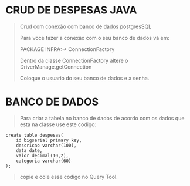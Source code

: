 # CRUD DE DESPESAS JAVA

> Crud com conexão com banco de dados postgresSQL
> 
> Para voce fazer a conexão com o seu banco de dados vá em:
> 
> PACKAGE INFRA:-> ConnectionFactory
> 
> Dentro da classe ConnectionFactory altere o DriverManage.getConnection
> 
> Coloque o usuario do seu banco de dados e a senha.

# BANCO DE DADOS

> Para criar a tabela no banco de dados de acordo com os dados que esta na classe use este codigo:

```
create table despesas(
    id bigserial primary key,
    descricao varchar(100),
    data date,
    valor decimal(10,2),
    categoria varchar(60)
);
```
> copie e cole esse codigo no Query Tool.

